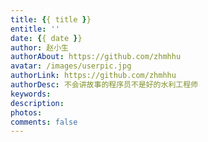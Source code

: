 ```yaml
---
title: {{ title }}
entitle: ''
date: {{ date }}
author: 赵小生
authorAbout: https://github.com/zhmhhu
avatar: /images/userpic.jpg
authorLink: https://github.com/zhmhhu
authorDesc: 不会讲故事的程序员不是好的水利工程师
keywords: 
description: 
photos: 
comments: false
---
```



